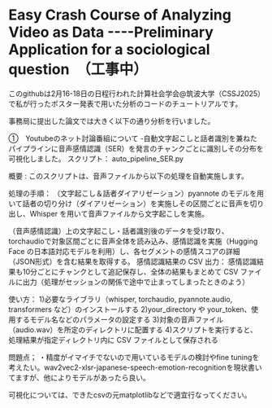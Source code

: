 # Easy Crash Course of Analyzing Video as Data ----Preliminary Application for a sociological question　（工事中）

このgithubは2月16-18日の日程行われた計算社会学会@筑波大学（CSSJ2025）で私が行ったポスター発表で用いた分析のコードのチュートリアルです。

事務局に提出した論文では大きく以下の通り分析を行いました。

①　Youtubeのネット討論番組について
-自動文字起こしと話者識別を兼ねたパイプラインに音声感情認識（SER）を発言のチャンクごとに識別しその分布を可視化しました。
スクリプト：
auto_pipeline_SER.py

概要 :
このスクリプトは、音声ファイルから以下の処理を自動実施します。

処理の手順：
（文字起こし＆話者ダイアリゼーション）pyannote のモデルを用いて話者の切り分け（ダイアリゼーション）を実施しその区間ごとに音声を切り出し、Whisper を用いて音声ファイルから文字起こしを実施。

（音声感情認識）上の文字起こし・話者識別後のデータを受け取り、torchaudioで対象区間ごとに音声全体を読み込み、感情認識を実施（Hugging Face の日本語対応モデルを利用）し、各セグメントの感情スコアの詳細（JSON形式）を含む結果を取得する。
感情認識結果の CSV 出力：
感情認識結果も10分ごとにチャンクとして追記保存し、全体の結果もまとめて CSV ファイルに出力（処理がセッションの関係で途中で止まってしまったときのよう）

使い方：
1)必要なライブラリ（whisper, torchaudio, pyannote.audio, transformers など）のインストールする
2)your_directory や your_token、使用するモデル名などのパラメータの設定する
3)対象の音声ファイル（audio.wav）を所定のディレクトリに配置する
4)スクリプトを実行すると、処理結果が指定ディレクトリ内に CSV ファイルとして保存される

問題点；
・精度がイマイチでないので用いているモデルの検討やfine tuningを考えたい。wav2vec2-xlsr-japanese-speech-emotion-recognitionを現状書いてますが、他によりモデルがあったら良い。

可視化については、できたcsvの元matplotlibなどで適宜行なってください。



